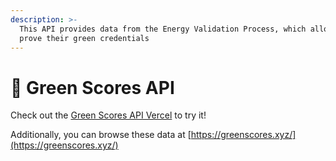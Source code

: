 ```yaml
---
description: >-
  This API provides data from the Energy Validation Process, which allows SPs to
  prove their green credentials
---
```


# 🌿 Green Scores API

Check out the [Green Scores API Vercel](https://sp-outputs-api.vercel.app/) to try it!

Additionally, you can browse these data at [https://greenscores.xyz/](https://greenscores.xyz/)




